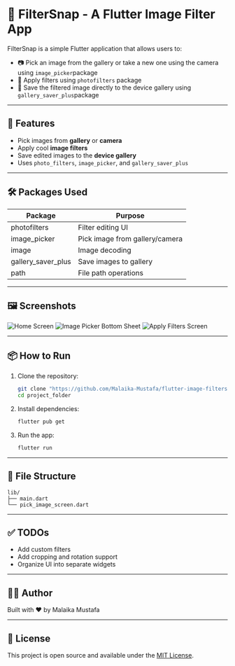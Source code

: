 # 📸 FilterSnap - A Flutter Image Filter App

FilterSnap is a simple Flutter application that allows users to:

- 📷 Pick an image from the gallery or take a new one using the camera using `image_picker`package
- 🎨 Apply filters using `photofilters` package
- 💾 Save the filtered image directly to the device gallery using `gallery_saver_plus`package

---

## 🚀 Features

- Pick images from **gallery** or **camera**
- Apply cool **image filters**
- Save edited images to the **device gallery**
- Uses `photo_filters`, `image_picker`, and `gallery_saver_plus`

---

## 🛠️ Packages Used

| Package            | Purpose                        |
| ------------------ | ------------------------------ |
| photofilters       | Filter editing UI              |
| image_picker       | Pick image from gallery/camera |
| image              | Image decoding                 |
| gallery_saver_plus | Save images to gallery         |
| path               | File path operations           |

---

## 🖼️ Screenshots

![Home Screen](screenshots/home_page.png)
![Image Picker Bottom Sheet](screenshots/image_picker.png)
![Apply Filters Screen](screenshots/apply_filters.png)

---

## 📦 How to Run

1. Clone the repository:

   ```bash
   git clone "https://github.com/Malaika-Mustafa/flutter-image-filters.git"
   cd project_folder
   ```

2. Install dependencies:

   ```bash
   flutter pub get
   ```

3. Run the app:
   ```bash
   flutter run
   ```

---

## 📁 File Structure

```
lib/
├── main.dart
└── pick_image_screen.dart  
```

---

## ✅ TODOs

- Add custom filters
- Add cropping and rotation support
- Organize UI into separate widgets

---

## 👨‍💻 Author

Built with ❤️ by Malaika Mustafa

---

## 📄 License

This project is open source and available under the [MIT License](LICENSE).
